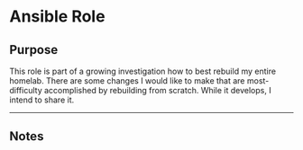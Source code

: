 # Ansible Role



## Purpose
  This role is part of a growing investigation how to best rebuild my entire homelab. There are some changes I would like to make that are most-difficulty accomplished by rebuilding from scratch. While it develops, I intend to share it.

----

## Notes
